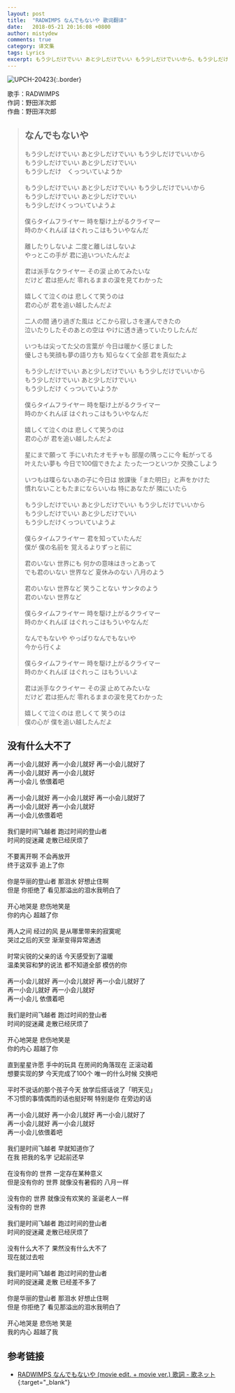 ```yaml
---
layout: post
title:  "RADWIMPS なんでもないや 歌词翻译"
date:   2018-05-21 20:16:08 +0800
author: mistydew
comments: true
category: 译文集
tags: Lyrics
excerpt: もう少しだけでいい あと少しだけでいい もう少しだけでいいから、もう少しだけでいい あと少しだけでいい、もう少しだけ　くっついていようか。
---
```

![UPCH-20423](https://is3-ssl.mzstatic.com/image/thumb/Music118/v4/ae/1d/0e/ae1d0e28-3c2f-b977-1b06-7909397e2fea/source/600x600bb.jpg){:.border}

歌手：RADWIMPS<br>
作詞：野田洋次郎<br>
作曲：野田洋次郎

<blockquote class="lyric-original">
  <h2>なんでもないや</h2>
  <p>
    もう少しだけでいい あと少しだけでいい もう少しだけでいいから<br>
    もう少しだけでいい あと少しだけでいい<br>
    もう少しだけ　くっついていようか<br>
    <br>
    もう少しだけでいい あと少しだけでいい もう少しだけでいいから<br>
    もう少しだけでいい あと少しだけでいい<br>
    もう少しだけくっついていようよ<br>
    <br>
    僕らタイムフライヤー 時を駆け上がるクライマー<br>
    時のかくれんぼ はぐれっこはもういやなんだ<br>
    <br>
    離したりしないよ 二度と離しはしないよ<br>
    やっとこの手が 君に追いついたんだよ<br>
    <br>
    君は派手なクライヤー その涙 止めてみたいな<br>
    だけど 君は拒んだ 零れるままの涙を見てわかった<br>
    <br>
    嬉しくて泣くのは 悲しくて笑うのは<br>
    君の心が 君を追い越したんだよ<br>
    <br>
    二人の間 通り過ぎた風は どこから寂しさを運んできたの<br>
    泣いたりしたそのあとの空は やけに透き通っていたりしたんだ<br>
    <br>
    いつもは尖ってた父の言葉が 今日は暖かく感じました<br>
    優しさも笑顔も夢の語り方も 知らなくて全部 君を真似たよ<br>
    <br>
    もう少しだけでいい あと少しだけでいい もう少しだけでいいから<br>
    もう少しだけでいい あと少しだけでいい<br>
    もう少しだけ くっついていようか<br>
    <br>
    僕らタイムフライヤー 時を駆け上がるクライマー<br>
    時のかくれんぼ はぐれっこはもういやなんだ<br>
    <br>
    嬉しくて泣くのは 悲しくて笑うのは<br>
    君の心が 君を追い越したんだよ<br>
    <br>
    星にまで願って 手にいれたオモチャも 部屋の隅っこに今 転がってる<br>
    叶えたい夢も 今日で100個できたよ たった一つといつか 交換こしよう<br>
    <br>
    いつもは喋らないあの子に今日は 放課後「また明日」と声をかけた<br>
    慣れないこともたまにならいいね 特にあなたが 隣にいたら<br>
    <br>
    もう少しだけでいい あと少しだけでいい もう少しだけでいいから<br>
    もう少しだけでいい あと少しだけでいい<br>
    もう少しだけくっついていようよ<br>
    <br>
    僕らタイムフライヤー 君を知っていたんだ<br>
    僕が 僕の名前を 覚えるよりずっと前に<br>
    <br>
    君のいない 世界にも 何かの意味はきっとあって<br>
    でも君のいない 世界など 夏休みのない 八月のよう<br>
    <br>
    君のいない 世界など 笑うことない サンタのよう<br>
    君のいない 世界など<br>
    <br>
    僕らタイムフライヤー 時を駆け上がるクライマー<br>
    時のかくれんぼ はぐれっこはもういやなんだ<br>
    <br>
    なんでもないや やっぱりなんでもないや<br>
    今から行くよ<br>
    <br>
    僕らタイムフライヤー 時を駆け上がるクライマー<br>
    時のかくれんぼ はぐれっこ はもういいよ<br>
    <br>
    君は派手なクライヤー その涙 止めてみたいな<br>
    だけど 君は拒んだ 零れるままの涙を見てわかった<br>
    <br>
    嬉しくて泣くのは 悲しくて 笑うのは<br>
    僕の心が 僕を追い越したんだよ
  </p>
</blockquote>

<div class="lyric-translation">
  <h2>没有什么大不了</h2>
  <p>
    再一小会儿就好 再一小会儿就好 再一小会儿就好了<br>
    再一小会儿就好 再一小会儿就好<br>
    再一小会儿 依偎着吧<br>
    <br>
    再一小会儿就好 再一小会儿就好 再一小会儿就好了<br>
    再一小会儿就好 再一小会儿就好<br>
    再一小会儿依偎着吧<br>
    <br>
    我们是时间飞越者 跑过时间的登山者<br>
    时间的捉迷藏 走散已经厌烦了<br>
    <br>
    不要离开啊 不会再放开<br>
    终于这双手 追上了你<br>
    <br>
    你是华丽的登山者 那泪水 好想止住啊<br>
    但是 你拒绝了 看见那溢出的泪水我明白了<br>
    <br>
    开心地哭是 悲伤地笑是<br>
    你的内心 超越了你<br>
    <br>
    两人之间 经过的风 是从哪里带来的寂寞呢<br>
    哭过之后的天空 渐渐变得异常通透<br>
    <br>
    时常尖锐的父亲的话 今天感受到了温暖<br>
    温柔笑容和梦的说法 都不知道全部 模仿的你<br>
    <br>
    再一小会儿就好 再一小会儿就好 再一小会儿就好了<br>
    再一小会儿就好 再一小会儿就好<br>
    再一小会儿 依偎着吧<br>
    <br>
    我们是时间飞越者 跑过时间的登山者<br>
    时间的捉迷藏 走散已经厌烦了<br>
    <br>
    开心地哭是 悲伤地笑是<br>
    你的内心 超越了你<br>
    <br>
    直到星星许愿 手中的玩具 在房间的角落现在 正滚动着<br>
    想要实现的梦 今天完成了100个 唯一的什么时候 交换吧<br>
    <br>
    平时不说话的那个孩子今天 放学后搭话说了「明天见」<br>
    不习惯的事情偶而的话也挺好啊 特别是你 在旁边的话<br>
    <br>
    再一小会儿就好 再一小会儿就好 再一小会儿就好了<br>
    再一小会儿就好 再一小会儿就好<br>
    再一小会儿依偎着吧<br>
    <br>
    我们是时间飞越者 早就知道你了<br>
    在我 把我的名字 记起前还早<br>
    <br>
    在没有你的 世界 一定存在某种意义<br>
    但是没有你的 世界 就像没有暑假的 八月一样<br>
    <br>
    没有你的 世界 就像没有欢笑的 圣诞老人一样<br>
    没有你的 世界<br>
    <br>
    我们是时间飞越者 跑过时间的登山者<br>
    时间的捉迷藏 走散已经厌烦了<br>
    <br>
    没有什么大不了 果然没有什么大不了<br>
    现在就过去啦<br>
    <br>
    我们是时间飞越者 跑过时间的登山者<br>
    时间的捉迷藏 走散 已经差不多了<br>
    <br>
    你是华丽的登山者 那泪水 好想止住啊<br>
    但是 你拒绝了 看见那溢出的泪水我明白了<br>
    <br>
    开心地哭是 悲伤地 笑是<br>
    我的内心 超越了我
  </p>
</div>

## 参考链接

* [RADWIMPS なんでもないや (movie edit. + movie ver.) 歌詞 - 歌ネット](https://www.uta-net.com/song/213756){:target="_blank"}
